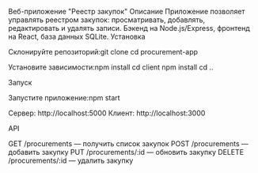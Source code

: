 Веб-приложение "Реестр закупок"
Описание
Приложение позволяет управлять реестром закупок: просматривать, добавлять, редактировать и удалять записи. Бэкенд на Node.js/Express, фронтенд на React, база данных SQLite.
Установка

Склонируйте репозиторий:git clone <URL>
cd procurement-app


Установите зависимости:npm install
cd client
npm install
cd ..



Запуск

Запустите приложение:npm start


Сервер: http://localhost:5000
Клиент: http://localhost:3000

API

GET /procurements — получить список закупок
POST /procurements — добавить закупку
PUT /procurements/:id — обновить закупку
DELETE /procurements/:id — удалить закупку


